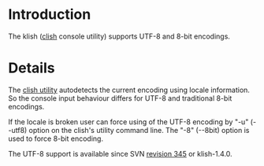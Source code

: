 

# Introduction #

The klish ([clish](utility_clish.md) console utility) supports UTF-8 and 8-bit encodings.

# Details #

The [clish utility](utility_clish.md) autodetects the current encoding using locale information. So the console input behaviour differs for UTF-8 and traditional 8-bit encodings.

If the locale is broken user can force using of the UTF-8 encoding by "-u" (--utf8) option on the clish's utility command line. The "-8" (--8bit) option is used to force 8-bit encoding.

The UTF-8 support is available since SVN [revision 345](https://code.google.com/p/klish/source/detail?r=345) or klish-1.4.0.